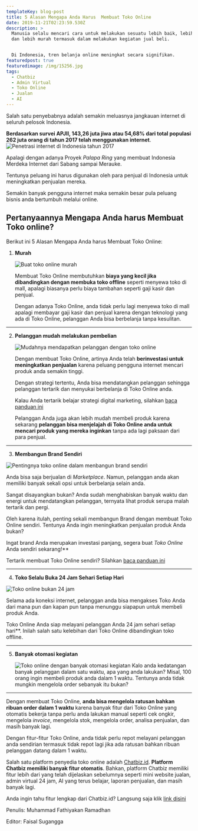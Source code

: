 ```yaml
---
templateKey: blog-post
title: 5 Alasan Mengapa Anda Harus  Membuat Toko Online
date: 2019-11-21T02:23:59.530Z
description: >
  Manusia selalu mencari cara untuk melakukan sesuatu lebih baik, lebih cepat,
  dan lebih murah termasuk dalam melakukan kegiatan jual beli.


  Di Indonesia, tren belanja online meningkat secara signifikan.
featuredpost: true
featuredimage: /img/15256.jpg
tags:
  - Chatbiz
  - Admin Virtual
  - Toko Online
  - Jualan
  - AI
---
```

Salah satu penyebabnya adalah semakin meluasnya jangkauan internet di seluruh pelosok Indonesia. 

**Berdasarkan survei APJII, 143,26 juta jiwa atau 54,68% dari total populasi 262 juta orang di tahun 2017 telah menggunakan internet**.
![Penetrasi internet di Indonesia tahun 2017](https://cms.dailysocial.id/wp-content/uploads/2018/02/970383f476ed6956079696cf70664abf_Screenshot-2018-02-19-at-17.31.32.png)

Apalagi dengan adanya Proyek *Palapa Ring* yang membuat Indonesia Merdeka Internet dari Sabang sampai Merauke.

Tentunya peluang ini harus digunakan oleh para penjual di Indonesia untuk meningkatkan penjualan mereka.

Semakin banyak pengguna internet maka semakin besar pula peluang bisnis anda bertumbuh melalui online.


## Pertanyaannya Mengapa Anda harus Membuat Toko online?

Berikut ini 5 Alasan Mengapa Anda harus Membuat Toko Online:

1. **Murah**

   ![Buat toko online murah](https://image.freepik.com/free-photo/overhead-view-car-coin-stack-calculator-pen-infographic-template_23-2147919139.jpg)

   Membuat Toko Online membutuhkan **biaya yang kecil jika dibandingkan dengan membuka toko offline** seperti menyewa toko di mall, apalagi biasanya perlu biaya tambahan seperti gaji kasir dan penjual.

   

   Dengan adanya Toko Online, anda tidak perlu lagi menyewa toko di mall apalagi membayar gaji kasir dan penjual karena dengan teknologi yang ada di Toko Online, pelanggan Anda bisa berbelanja tanpa kesulitan.

   ***

2. **Pelanggan mudah melakukan pembelian**

   ![Mudahnya mendapatkan pelanggan dengan toko online](https://image.freepik.com/free-photo/handsome-man-sitting-yoga-pose-near-desk-with-laptop_1163-2366.jpg)

   Dengan membuat Toko Online, artinya Anda telah **berinvestasi untuk meningkatkan penjualan** karena peluang pengguna internet mencari produk anda semakin tinggi.

   

   Dengan strategi tertentu, Anda bisa mendatangkan pelanggan sehingga pelanggan tertarik dan menyukai berbelanja di Toko Online anda.

   

   Kalau Anda tertarik belajar strategi digital marketing, silahkan [baca panduan ini](https://blog.chatbiz.id/)

   

   Pelanggan Anda juga akan lebih mudah membeli produk karena sekarang **pelanggan bisa menjelajah di Toko Online anda untuk mencari produk yang mereka inginkan** tanpa ada lagi paksaan dari para penjual.

      ***

3. **Membangun Brand Sendiri**

![Pentingnya toko online dalam menbangun brand sendiri](https://image.freepik.com/free-photo/laptop-coworking-space_53876-14515.jpg)

   Anda bisa saja berjualan di *Marketplace*. Namun, pelanggan anda akan memiliki banyak sekali opsi untuk berbelanja selain anda.

   

   Sangat disayangkan bukan? Anda sudah menghabiskan banyak waktu dan energi untuk mendatangkan pelanggan, ternyata lihat produk serupa malah tertarik dan pergi.

   

   Oleh karena itulah, penting sekali membangun Brand dengan membuat Toko Online sendiri.
   Tentunya Anda ingin meningkatkan penjualan produk Anda bukan?

   

   Ingat brand Anda merupakan investasi panjang, segera buat *Toko Online* Anda sendiri sekarang!**

   

   Tertarik membuat Toko Online sendiri? Silahkan [baca panduan ini](https://blog.chatbiz.id/)

      ***

4. **Toko Selalu Buka 24 Jam Sehari Setiap Hari**

![Toko online bukan 24 jam](https://image.freepik.com/free-photo/close-up-red-sign-open-24-hours_23-2148283876.jpg)

   Selama ada koneksi internet, pelanggan anda bisa mengakses Toko Anda dari mana pun dan kapan pun tanpa menunggu siapapun untuk membeli produk Anda.

   

   Toko Online Anda siap melayani pelanggan Anda 24 jam sehari setiap hari**. Inilah salah satu kelebihan dari Toko Online dibandingkan toko offline.

      ***

5. **Banyak otomasi kegiatan**

   ![Toko online dengan banyak otomasi kegiatan](https://image.freepik.com/free-photo/ai-robotic-operations-tablet_1387-648.jpg) 
   Kalo anda kedatangan banyak pelanggan dalam satu waktu, apa yang anda lakukan? Misal, 100 orang ingin membeli produk anda dalam 1 waktu. Tentunya anda tidak mungkin mengelola order sebanyak itu bukan?

      ***

   Dengan membuat Toko Online, **anda bisa mengelola ratusan bahkan ribuan order dalam 1 waktu** karena banyak fitur dari Toko Online yang otomatis bekerja tanpa perlu anda lakukan manual seperti cek ongkir, mengelola *invoice*, mengelola stok, mengelola order, analisa penjualan, dan masih banyak lagi.

   

   Dengan fitur-fitur Toko Online, anda tidak perlu repot melayani pelanggan anda sendirian termasuk tidak repot lagi jika ada ratusan bahkan ribuan pelanggan datang dalam 1 waktu.

   

   Salah satu platform penyedia toko online adalah [Chatbiz.id](https://chatbiz.id/). **Platform Chatbiz memiliki banyak fitur otomatis**. Bahkan, platform Chatbiz memiliki fitur lebih dari yang telah dijelaskan sebelumnya seperti mini website jualan, admin virtual 24 jam, AI yang terus belajar, laporan penjualan, dan masih banyak lagi.

   

   Anda ingin tahu fitur lengkap dari Chatbiz.id? Langsung saja klik [link disini](https://blog.chatbiz.id/)



Penulis: Muhammad Fathiyakan Ramadhan

Editor: Faisal Sugangga
